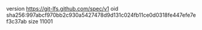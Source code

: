 version https://git-lfs.github.com/spec/v1
oid sha256:997abcf970bb2c930a5427478d9d131c024fb11ce0d0318fe447efe7ef3c37ab
size 11001
